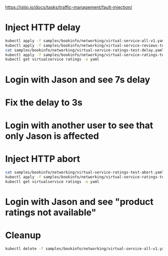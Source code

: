 https://istio.io/docs/tasks/traffic-management/fault-injection/

# Inject HTTP delay
```bash
kubectl apply -f samples/bookinfo/networking/virtual-service-all-v1.yaml
kubectl apply -f samples/bookinfo/networking/virtual-service-reviews-test-v2.yaml
cat samples/bookinfo/networking/virtual-service-ratings-test-delay.yaml
kubectl apply -f samples/bookinfo/networking/virtual-service-ratings-test-delay.yaml
kubectl get virtualservice ratings -o yaml
```

# Login with Jason and see 7s delay

# Fix the delay to 3s

# Login with another user to see that only Jason is affected

# Inject HTTP abort
```bash
cat samples/bookinfo/networking/virtual-service-ratings-test-abort.yaml
kubectl apply -f samples/bookinfo/networking/virtual-service-ratings-test-abort.yaml
kubectl get virtualservice ratings -o yaml
```

# Login with Jason and see "product ratings not available"

# Cleanup
```bash
kubectl delete -f samples/bookinfo/networking/virtual-service-all-v1.yaml
```